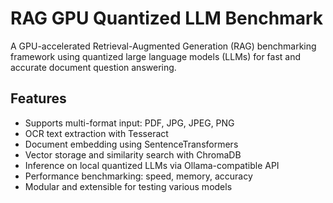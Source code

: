 # RAG GPU Quantized LLM Benchmark

A GPU-accelerated Retrieval-Augmented Generation (RAG) benchmarking framework using quantized large language models (LLMs) for fast and accurate document question answering.

## Features

- Supports multi-format input: PDF, JPG, JPEG, PNG  
- OCR text extraction with Tesseract  
- Document embedding using SentenceTransformers  
- Vector storage and similarity search with ChromaDB  
- Inference on local quantized LLMs via Ollama-compatible API  
- Performance benchmarking: speed, memory, accuracy  
- Modular and extensible for testing various models
